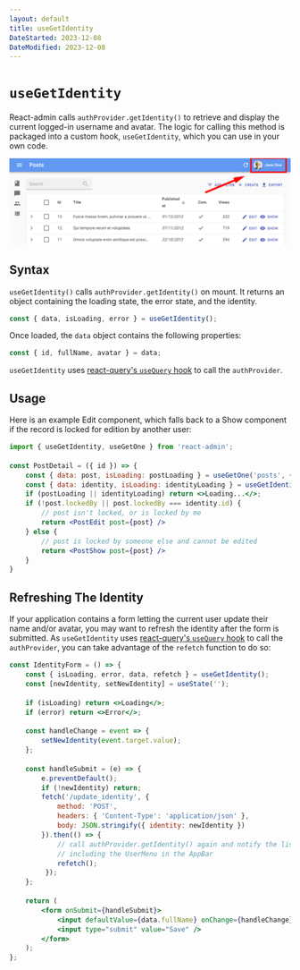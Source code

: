 ```yaml
---
layout: default
title: useGetIdentity
DateStarted: 2023-12-08
DateModified: 2023-12-08
---
```


# `useGetIdentity`

React-admin calls `authProvider.getIdentity()` to retrieve and display the current logged-in username and avatar. The logic for calling this method is packaged into a custom hook, `useGetIdentity`, which you can use in your own code.

![identity](./img/identity.png)

## Syntax

`useGetIdentity()` calls `authProvider.getIdentity()` on mount. It returns an object containing the loading state, the error state, and the identity.

```jsx
const { data, isLoading, error } = useGetIdentity();
```

Once loaded, the `data` object contains the following properties:

```jsx
const { id, fullName, avatar } = data;
```

`useGetIdentity` uses [react-query's `useQuery` hook](https://tanstack.com/query/v3/docs/react/reference/useQuery) to call the `authProvider`.

## Usage

Here is an example Edit component, which falls back to a Show component if the record is locked for edition by another user:

```jsx
import { useGetIdentity, useGetOne } from 'react-admin';

const PostDetail = ({ id }) => {
    const { data: post, isLoading: postLoading } = useGetOne('posts', { id });
    const { data: identity, isLoading: identityLoading } = useGetIdentity();
    if (postLoading || identityLoading) return <>Loading...</>;
    if (!post.lockedBy || post.lockedBy === identity.id) {
        // post isn't locked, or is locked by me
        return <PostEdit post={post} />
    } else {
        // post is locked by someone else and cannot be edited
        return <PostShow post={post} />
    }
}
```

## Refreshing The Identity

If your application contains a form letting the current user update their name and/or avatar, you may want to refresh the identity after the form is submitted. As `useGetIdentity` uses [react-query's `useQuery` hook](https://tanstack.com/query/v3/docs/react/reference/useQuery) to call the `authProvider`, you can take advantage of the `refetch` function to do so:

```jsx
const IdentityForm = () => {
    const { isLoading, error, data, refetch } = useGetIdentity();
    const [newIdentity, setNewIdentity] = useState('');
    
    if (isLoading) return <>Loading</>;
    if (error) return <>Error</>;

    const handleChange = event => {
        setNewIdentity(event.target.value);
    };

    const handleSubmit = (e) => {
        e.preventDefault();
        if (!newIdentity) return;
        fetch('/update_identity', {
            method: 'POST',
            headers: { 'Content-Type': 'application/json' },
            body: JSON.stringify({ identity: newIdentity })
        }).then(() => { 
            // call authProvider.getIdentity() again and notify the listeners of the result,
            // including the UserMenu in the AppBar
            refetch();
         });
    };
    
    return (
        <form onSubmit={handleSubmit}>
            <input defaultValue={data.fullName} onChange={handleChange} />
            <input type="submit" value="Save" />
        </form>
    );
};
```